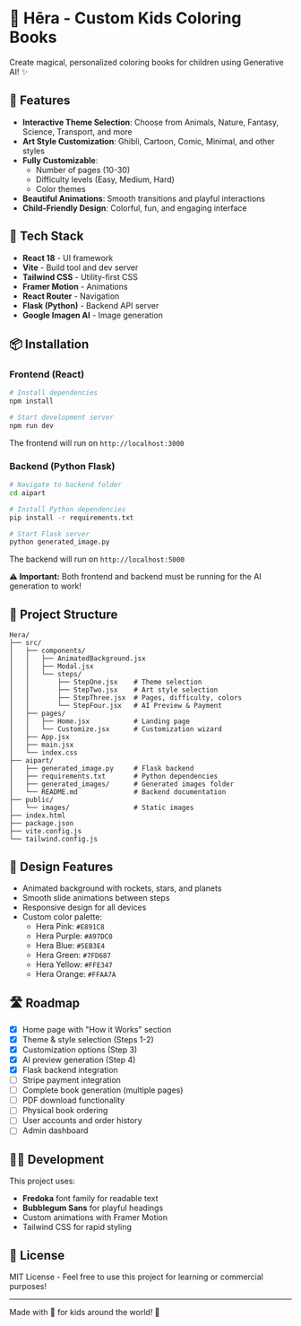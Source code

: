 # 🎨 Hēra - Custom Kids Coloring Books

Create magical, personalized coloring books for children using Generative AI! ✨

## 🌟 Features

- **Interactive Theme Selection**: Choose from Animals, Nature, Fantasy, Science, Transport, and more
- **Art Style Customization**: Ghibli, Cartoon, Comic, Minimal, and other styles
- **Fully Customizable**: 
  - Number of pages (10-30)
  - Difficulty levels (Easy, Medium, Hard)
  - Color themes
- **Beautiful Animations**: Smooth transitions and playful interactions
- **Child-Friendly Design**: Colorful, fun, and engaging interface

## 🚀 Tech Stack

- **React 18** - UI framework
- **Vite** - Build tool and dev server
- **Tailwind CSS** - Utility-first CSS
- **Framer Motion** - Animations
- **React Router** - Navigation
- **Flask (Python)** - Backend API server
- **Google Imagen AI** - Image generation

## 📦 Installation

### Frontend (React)

```bash
# Install dependencies
npm install

# Start development server
npm run dev
```

The frontend will run on `http://localhost:3000`

### Backend (Python Flask)

```bash
# Navigate to backend folder
cd aipart

# Install Python dependencies
pip install -r requirements.txt

# Start Flask server
python generated_image.py
```

The backend will run on `http://localhost:5000`

**⚠️ Important:** Both frontend and backend must be running for the AI generation to work!

## 🎯 Project Structure

```
Hera/
├── src/
│   ├── components/
│   │   ├── AnimatedBackground.jsx
│   │   ├── Modal.jsx
│   │   └── steps/
│   │       ├── StepOne.jsx    # Theme selection
│   │       ├── StepTwo.jsx    # Art style selection
│   │       ├── StepThree.jsx  # Pages, difficulty, colors
│   │       └── StepFour.jsx   # AI Preview & Payment
│   ├── pages/
│   │   ├── Home.jsx           # Landing page
│   │   └── Customize.jsx      # Customization wizard
│   ├── App.jsx
│   ├── main.jsx
│   └── index.css
├── aipart/
│   ├── generated_image.py     # Flask backend
│   ├── requirements.txt       # Python dependencies
│   ├── generated_images/      # Generated images folder
│   └── README.md              # Backend documentation
├── public/
│   └── images/                # Static images
├── index.html
├── package.json
├── vite.config.js
└── tailwind.config.js
```

## 🎨 Design Features

- Animated background with rockets, stars, and planets
- Smooth slide animations between steps
- Responsive design for all devices
- Custom color palette:
  - Hera Pink: `#E891C8`
  - Hera Purple: `#A97DC0`
  - Hera Blue: `#5EB3E4`
  - Hera Green: `#7FD687`
  - Hera Yellow: `#FFE347`
  - Hera Orange: `#FFAA7A`

## 🛣️ Roadmap

- [x] Home page with "How it Works" section
- [x] Theme & style selection (Steps 1-2)
- [x] Customization options (Step 3)
- [x] AI preview generation (Step 4)
- [x] Flask backend integration
- [ ] Stripe payment integration
- [ ] Complete book generation (multiple pages)
- [ ] PDF download functionality
- [ ] Physical book ordering
- [ ] User accounts and order history
- [ ] Admin dashboard

## 👨‍💻 Development

This project uses:
- **Fredoka** font family for readable text
- **Bubblegum Sans** for playful headings
- Custom animations with Framer Motion
- Tailwind CSS for rapid styling

## 📝 License

MIT License - Feel free to use this project for learning or commercial purposes!

---

Made with 💖 for kids around the world! 🌈
